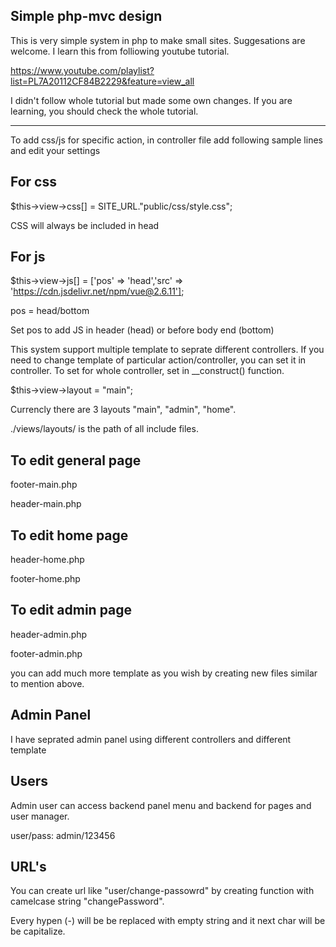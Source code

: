 Simple php-mvc design
-----------------------------------------------------------
This is very simple system in php to make small sites. Suggesations are welcome. I learn this from folliowing youtube tutorial. 

https://www.youtube.com/playlist?list=PL7A20112CF84B2229&feature=view_all


I didn't follow whole tutorial but made some own changes. If you are learning, you should check the whole tutorial.

---------------------


To add css/js for specific action, in controller file add following sample lines and edit your settings

For css
---------
$this->view->css[] = SITE_URL."public/css/style.css";

CSS will always be included in head


For js
--------------
$this->view->js[] = ['pos' => 'head','src' => 'https://cdn.jsdelivr.net/npm/vue@2.6.11'];

pos = head/bottom

Set pos to add JS in header (head) or before body end (bottom)



This system support multiple template to seprate different controllers. If you need to change template of particular action/controller, you can set
it in controller.
To set for whole controller, set in __construct() function.

$this->view->layout = "main";

Currencly there are 3 layouts "main", "admin", "home".

./views/layouts/ is the path of all include files. 

To edit general page
----------------------
footer-main.php

header-main.php

To edit home page
---------------------
header-home.php

footer-home.php

To edit admin page
---------------------
header-admin.php

footer-admin.php


you can add much more template as you wish by creating new files similar to mention above.


Admin Panel
------------------
I have seprated admin panel using different controllers and different template 

Users
-----
Admin user can access backend panel menu and backend for pages and user manager. 

user/pass: admin/123456


URL's
--------------------
You can create url like "user/change-passowrd" by creating function with camelcase string "changePassword".

Every hypen (-) will be be replaced with empty string and it next char will be be capitalize.



